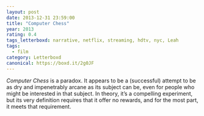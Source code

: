 ```yaml
---
layout: post 
date: 2013-12-31 23:59:00
title: "Computer Chess"
year: 2013
rating: 0.4
tags_letterboxd: narrative, netflix, streaming, hdtv, nyc, Leah
tags:
  - film
category: Letterboxd
canonical: https://boxd.it/2g0JF
---
```


<cite>Computer Chess</cite> is a paradox. It appears to be a (successful) attempt to be as dry and impenetrably arcane as its subject can be, even for people who might be interested in that subject. In theory, it’s a compelling experiment, but its very definition requires that it offer no rewards, and for the most part, it meets that requirement.